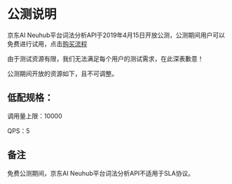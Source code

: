 # 公测说明

京东AI Neuhub平台词法分析API于2019年4月15日开放公测，公测期间用户可以免费进行试用，点击[购买流程](http://neuhub.jd.com/ai/api/nlp/lexer)

由于测试资源有限，我们无法满足每个用户的测试需求，在此深表歉意！

公测期间开放的资源如下，且不可调整。


## 低配规格：

调用量上限：10000

QPS：5



## 备注

免费公测期间，京东AI Neuhub平台词法分析API不适用于SLA协议。


